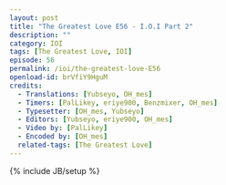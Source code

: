 ```yaml
---
layout: post
title: "The Greatest Love E56 - I.O.I Part 2"
description: ""
category: IOI
tags: [The Greatest Love, IOI]
episode: 56
permalink: /ioi/the-greatest-love-E56
openload-id: brVfiY9HguM
credits:
  - Translations: [Yubseyo, OH_mes]
  - Timers: [PalLikey, eriye900, Benzmixer, OH_mes]
  - Typesetter: [OH_mes, Yubseyo]
  - Editors: [Yubseyo, eriye900, OH_mes]
  - Video by: [PalLikey]
  - Encoded by: [OH_mes]
  related-tags: [The Greatest Love]
---
```

{% include JB/setup %}
